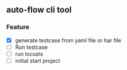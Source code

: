 ## auto-flow cli tool

### Feature

- [x] generate testcase from yaml file or har file
- [ ] Run testcase
- [ ] run locusts
- [ ] initial start project